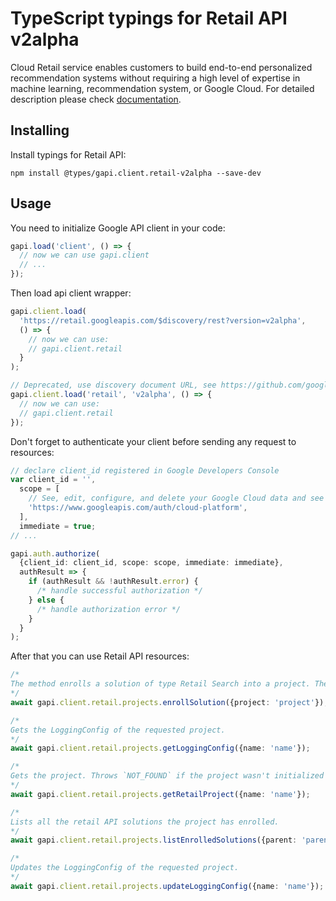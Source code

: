 # TypeScript typings for Retail API v2alpha

Cloud Retail service enables customers to build end-to-end personalized recommendation systems without requiring a high level of expertise in machine learning, recommendation system, or Google Cloud.
For detailed description please check [documentation](https://cloud.google.com/recommendations).

## Installing

Install typings for Retail API:

```
npm install @types/gapi.client.retail-v2alpha --save-dev
```

## Usage

You need to initialize Google API client in your code:

```typescript
gapi.load('client', () => {
  // now we can use gapi.client
  // ...
});
```

Then load api client wrapper:

```typescript
gapi.client.load(
  'https://retail.googleapis.com/$discovery/rest?version=v2alpha',
  () => {
    // now we can use:
    // gapi.client.retail
  }
);
```

```typescript
// Deprecated, use discovery document URL, see https://github.com/google/google-api-javascript-client/blob/master/docs/reference.md#----gapiclientloadname----version----callback--
gapi.client.load('retail', 'v2alpha', () => {
  // now we can use:
  // gapi.client.retail
});
```

Don't forget to authenticate your client before sending any request to resources:

```typescript
// declare client_id registered in Google Developers Console
var client_id = '',
  scope = [
    // See, edit, configure, and delete your Google Cloud data and see the email address for your Google Account.
    'https://www.googleapis.com/auth/cloud-platform',
  ],
  immediate = true;
// ...

gapi.auth.authorize(
  {client_id: client_id, scope: scope, immediate: immediate},
  authResult => {
    if (authResult && !authResult.error) {
      /* handle successful authorization */
    } else {
      /* handle authorization error */
    }
  }
);
```

After that you can use Retail API resources: <!-- TODO: make this work for multiple namespaces -->

```typescript
/*
The method enrolls a solution of type Retail Search into a project. The Recommendations AI solution type is enrolled by default when your project enables Retail API, so you don't need to call the enrollSolution method for recommendations.
*/
await gapi.client.retail.projects.enrollSolution({project: 'project'});

/*
Gets the LoggingConfig of the requested project.
*/
await gapi.client.retail.projects.getLoggingConfig({name: 'name'});

/*
Gets the project. Throws `NOT_FOUND` if the project wasn't initialized for the Retail API service.
*/
await gapi.client.retail.projects.getRetailProject({name: 'name'});

/*
Lists all the retail API solutions the project has enrolled.
*/
await gapi.client.retail.projects.listEnrolledSolutions({parent: 'parent'});

/*
Updates the LoggingConfig of the requested project.
*/
await gapi.client.retail.projects.updateLoggingConfig({name: 'name'});
```
